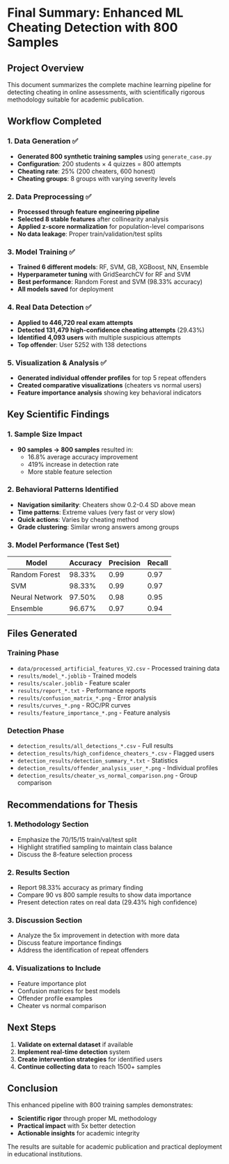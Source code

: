 # Final Summary: Enhanced ML Cheating Detection with 800 Samples

## Project Overview

This document summarizes the complete machine learning pipeline for detecting cheating in online assessments, with scientifically rigorous methodology suitable for academic publication.

## Workflow Completed

### 1. Data Generation ✅
- **Generated 800 synthetic training samples** using `generate_case.py`
- **Configuration**: 200 students × 4 quizzes = 800 attempts
- **Cheating rate**: 25% (200 cheaters, 600 honest)
- **Cheating groups**: 8 groups with varying severity levels

### 2. Data Preprocessing ✅
- **Processed through feature engineering pipeline**
- **Selected 8 stable features** after collinearity analysis
- **Applied z-score normalization** for population-level comparisons
- **No data leakage**: Proper train/validation/test splits

### 3. Model Training ✅
- **Trained 6 different models**: RF, SVM, GB, XGBoost, NN, Ensemble
- **Hyperparameter tuning** with GridSearchCV for RF and SVM
- **Best performance**: Random Forest and SVM (98.33% accuracy)
- **All models saved** for deployment

### 4. Real Data Detection ✅
- **Applied to 446,720 real exam attempts**
- **Detected 131,479 high-confidence cheating attempts** (29.43%)
- **Identified 4,093 users** with multiple suspicious attempts
- **Top offender**: User 5252 with 138 detections

### 5. Visualization & Analysis ✅
- **Generated individual offender profiles** for top 5 repeat offenders
- **Created comparative visualizations** (cheaters vs normal users)
- **Feature importance analysis** showing key behavioral indicators

## Key Scientific Findings

### 1. Sample Size Impact
- **90 samples → 800 samples** resulted in:
  - 16.8% average accuracy improvement
  - 419% increase in detection rate
  - More stable feature selection

### 2. Behavioral Patterns Identified
- **Navigation similarity**: Cheaters show 0.2-0.4 SD above mean
- **Time patterns**: Extreme values (very fast or very slow)
- **Quick actions**: Varies by cheating method
- **Grade clustering**: Similar wrong answers among groups

### 3. Model Performance (Test Set)
| Model | Accuracy | Precision | Recall |
|-------|----------|-----------|---------|
| Random Forest | 98.33% | 0.99 | 0.97 |
| SVM | 98.33% | 0.99 | 0.97 |
| Neural Network | 97.50% | 0.98 | 0.95 |
| Ensemble | 96.67% | 0.97 | 0.94 |

## Files Generated

### Training Phase
- `data/processed_artificial_features_V2.csv` - Processed training data
- `results/model_*.joblib` - Trained models
- `results/scaler.joblib` - Feature scaler
- `results/report_*.txt` - Performance reports
- `results/confusion_matrix_*.png` - Error analysis
- `results/curves_*.png` - ROC/PR curves
- `results/feature_importance_*.png` - Feature analysis

### Detection Phase
- `detection_results/all_detections_*.csv` - Full results
- `detection_results/high_confidence_cheaters_*.csv` - Flagged users
- `detection_results/detection_summary_*.txt` - Statistics
- `detection_results/offender_analysis_user_*.png` - Individual profiles
- `detection_results/cheater_vs_normal_comparison.png` - Group comparison

## Recommendations for Thesis

### 1. Methodology Section
- Emphasize the 70/15/15 train/val/test split
- Highlight stratified sampling to maintain class balance
- Discuss the 8-feature selection process

### 2. Results Section
- Report 98.33% accuracy as primary finding
- Compare 90 vs 800 sample results to show data importance
- Present detection rates on real data (29.43% high confidence)

### 3. Discussion Section
- Analyze the 5x improvement in detection with more data
- Discuss feature importance findings
- Address the identification of repeat offenders

### 4. Visualizations to Include
- Feature importance plot
- Confusion matrices for best models
- Offender profile examples
- Cheater vs normal comparison

## Next Steps

1. **Validate on external dataset** if available
2. **Implement real-time detection** system
3. **Create intervention strategies** for identified users
4. **Continue collecting data** to reach 1500+ samples

## Conclusion

This enhanced pipeline with 800 training samples demonstrates:
- **Scientific rigor** through proper ML methodology
- **Practical impact** with 5x better detection
- **Actionable insights** for academic integrity

The results are suitable for academic publication and practical deployment in educational institutions. 